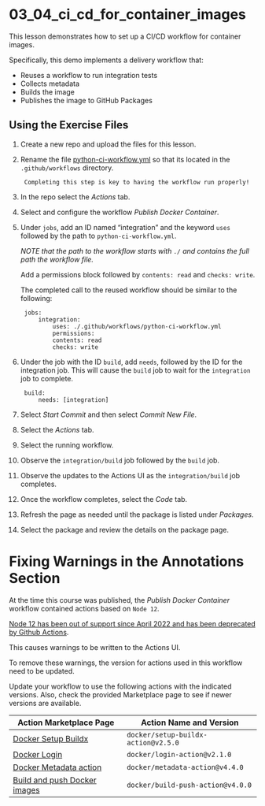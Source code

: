 # 03_04_ci_cd_for_container_images
This lesson demonstrates how to set up a CI/CD workflow for container images.

Specifically, this demo implements a delivery workflow that:
- Reuses a workflow to run integration tests
- Collects metadata
- Builds the image
- Publishes the image to GitHub Packages

## Using the Exercise Files
1. Create a new repo and upload the files for this lesson.
1. Rename the file [python-ci-workflow.yml](./python-ci-workflow.yml) so that its located in the `.github/workflows` directory.

        Completing this step is key to having the workflow run properly!

1. In the repo select the *Actions* tab.
1. Select and configure the workflow *Publish Docker Container*.
1. Under `jobs`, add an ID named “integration” and the keyword `uses` followed by the path to `python-ci-workflow.yml`.

    _NOTE that the path to the workflow starts with `./` and contains the full path the workflow file._

    Add a permissions block followed by `contents: read` and `checks: write`.

    The completed call to the reused workflow should be similar to the following:


        jobs:
            integration:
                uses: ./.github/workflows/python-ci-workflow.yml
                permissions:
                contents: read
                checks: write

1. Under the job with the ID `build`, add `needs`, followed by the ID for the integration job.  This will cause the `build` job to wait for the `integration` job to complete.

        build:
            needs: [integration]

1. Select *Start Commit* and then select *Commit New File*.
1. Select the *Actions* tab.
1. Select the running workflow.
1. Observe the `integration/build` job followed by the `build` job.
1. Observe the updates to the Actions UI as the `integration/build` job completes.
1. Once the workflow completes, select the *Code* tab.
1. Refresh the page as needed until the package is listed under *Packages*.
1. Select the package and review the details on the package page.

# Fixing Warnings in the Annotations Section
At the time this course was published, the *Publish Docker Container* workflow contained actions based on `Node 12`.

[Node 12 has been out of support since April 2022 and has been deprecated by Github Actions](https://github.blog/changelog/2022-09-22-github-actions-all-actions-will-begin-running-on-node16-instead-of-node12/).

This causes warnings to be written to the Actions UI.

To remove these warnings, the version for actions used in this workflow need to be updated.

Update your workflow to use the following actions with the indicated versions.  Also, check the provided Marketplace page to see if newer versions are available.

|Action Marketplace Page|Action Name and Version|
|--|--|
|[Docker Setup Buildx](https://github.com/marketplace/actions/docker-setup-buildx)|`docker/setup-buildx-action@v2.5.0`|
|[Docker Login](https://github.com/marketplace/actions/docker-login)|`docker/login-action@v2.1.0`|
|[Docker Metadata action](https://github.com/marketplace/actions/docker-metadata-action)|`docker/metadata-action@v4.4.0`|
|[Build and push Docker images](https://github.com/marketplace/actions/build-and-push-docker-images)|`docker/build-push-action@v4.0.0`|
